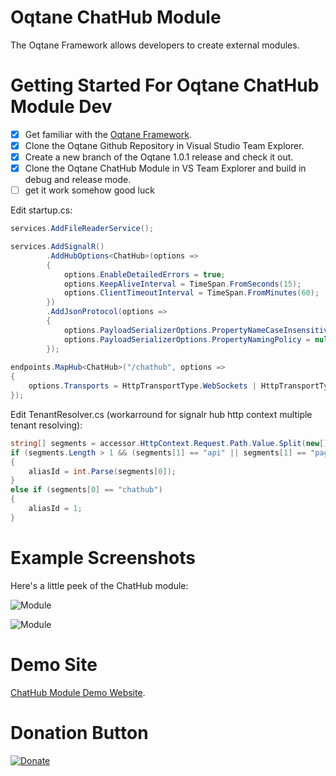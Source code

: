 # Oqtane ChatHub Module

The Oqtane Framework allows developers to create external modules.

# Getting Started For Oqtane ChatHub Module Dev

- [x] Get familiar with the [Oqtane Framework](https://github.com/oqtane/oqtane.framework).
- [x] Clone the Oqtane Github Repository in Visual Studio Team Explorer.
- [x] Create a new branch of the Oqtane 1.0.1 release and check it out.
- [x] Clone the Oqtane ChatHub Module in VS Team Explorer and build in debug and release mode.
- [ ] get it work somehow good luck

Edit startup.cs:
```C#
services.AddFileReaderService();

services.AddSignalR()
		.AddHubOptions<ChatHub>(options =>
		{
			options.EnableDetailedErrors = true;
			options.KeepAliveInterval = TimeSpan.FromSeconds(15);
			options.ClientTimeoutInterval = TimeSpan.FromMinutes(60);
		})
		.AddJsonProtocol(options =>
		{
			options.PayloadSerializerOptions.PropertyNameCaseInsensitive = false;
			options.PayloadSerializerOptions.PropertyNamingPolicy = null;
		});
				
endpoints.MapHub<ChatHub>("/chathub", options =>
{
	options.Transports = HttpTransportType.WebSockets | HttpTransportType.LongPolling;
});
```
			
Edit TenantResolver.cs (workarround for signalr hub http context multiple tenant resolving):
```C#
string[] segments = accessor.HttpContext.Request.Path.Value.Split(new[] { '/' }, StringSplitOptions.RemoveEmptyEntries);
if (segments.Length > 1 && (segments[1] == "api" || segments[1] == "pages") && segments[0] != "~")
{
	aliasId = int.Parse(segments[0]);
}
else if (segments[0] == "chathub")
{
	aliasId = 1;
}
```

# Example Screenshots

Here's a little peek of the ChatHub module:

![Module](https://github.com/boredanyway/oqtane.chathubs/blob/master/screenshot1.png?raw=true "Module")

![Module](https://github.com/boredanyway/oqtane.chathubs/blob/master/screenshot2.png?raw=true "Module")

# Demo Site

[ChatHub Module Demo Website](http://chathub.tv/).

# Donation Button

[![Donate](https://img.shields.io/badge/Donate-PayPal-green.svg)](https://www.paypal.com/cgi-bin/webscr?cmd=_s-xclick&hosted_button_id=DZVSWXB4L2GWA)
